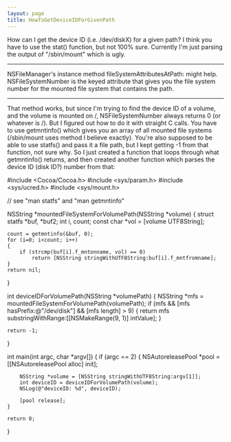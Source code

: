 ```yaml
---
layout: page
title: HowToGetDeviceIDForGivenPath
---
```




How can I get the device ID (i.e. /dev/diskX) for a given path? I think you have to use the stat() function, but not 100% sure. Currently I'm just parsing the output of "/sbin/mount" which is ugly.

----

NSFileManager's instance method     fileSystemAttributesAtPath: might help.     NSFileSystemNumber is the keyed attribute that gives you the  file system number for the mounted file system that contains the path.  

----

That method works, but since I'm trying to find the device ID of a volume, and the volume is mounted on /, NSFileSystemNumber always returns 0 (or whatever is /). But I figured out how to do it with straight C calls. You have to use getmntinfo() which gives you an array of all mounted file systems (/sbin/mount uses method I believe exactly). You're also supposed to be able to use statfs() and pass it a file path, but I kept getting -1 from that function, not sure why. So I just created a function that loops through what getmntinfo() returns, and then created another function which parses the device ID (disk ID?) number from that:
    
#include <Cocoa/Cocoa.h>
#include <sys/param.h>
#include <sys/ucred.h>
#include <sys/mount.h>

// see "man statfs" and "man getmntinfo"

NSString *mountedFileSystemForVolumePath(NSString *volume)
{
	struct statfs *buf, *buf2;
	int i, count;
	const char *vol = [volume UTF8String];
	
	count = getmntinfo(&buf, 0);
	for (i=0; i<count; i++)
	{
		if (strcmp(buf[i].f_mntonname, vol) == 0)
			return [NSString stringWithUTF8String:buf[i].f_mntfromname];
	}
	return nil;
}

int deviceIDForVolumePath(NSString *volumePath)
{
	NSString *mfs = mountedFileSystemForVolumePath(volumePath);
	if (mfs && [mfs hasPrefix:@"/dev/disk"] && [mfs length] > 9)
	{
		return mfs substringWithRange:[[NSMakeRange(9, 1)] intValue];
	}
		
	return -1;	
}

int main(int argc, char *argv[])
{
	if (argc == 2)
	{
		NSAutoreleasePool *pool = [[NSAutoreleasePool alloc] init];

		NSString *volume = [NSString stringWithUTF8String:argv[1]];
		int deviceID = deviceIDForVolumePath(volume);
		NSLog(@"deviceID: %d", deviceID);

		[pool release];
	}
	
	return 0;
}

